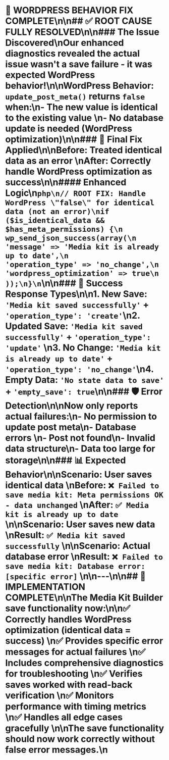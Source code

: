 # 🎉 WORDPRESS BEHAVIOR FIX COMPLETE\n\n## ✅ ROOT CAUSE FULLY RESOLVED\n\n### The Issue Discovered\nOur enhanced diagnostics revealed the **actual** issue wasn't a save failure - it was **expected WordPress behavior**!\n\n**WordPress Behavior**: `update_post_meta()` returns `false` when:\n- The new value is identical to the existing value  \n- No database update is needed (WordPress optimization)\n\n### 🔧 Final Fix Applied\n\n**Before**: Treated identical data as an error  \n**After**: Correctly handle WordPress optimization as success\n\n#### Enhanced Logic\n```php\n// ROOT FIX: Handle WordPress \"false\" for identical data (not an error)\nif ($is_identical_data && $has_meta_permissions) {\n    wp_send_json_success(array(\n        'message' => 'Media kit is already up to date',\n        'operation_type' => 'no_change',\n        'wordpress_optimization' => true\n    ));\n}\n```\n\n### 🎯 Success Response Types\n\n1. **New Save**: `'Media kit saved successfully'` + `'operation_type': 'create'`\n2. **Updated Save**: `'Media kit saved successfully'` + `'operation_type': 'update'`  \n3. **No Change**: `'Media kit is already up to date'` + `'operation_type': 'no_change'`\n4. **Empty Data**: `'No state data to save'` + `'empty_save': true`\n\n### 🛡️ Error Detection\n\nNow only reports **actual failures**:\n- No permission to update post meta\n- Database errors  \n- Post not found\n- Invalid data structure\n- Data too large for storage\n\n### 📊 Expected Behavior\n\n**Scenario**: User saves identical data  \n**Before**: `❌ Failed to save media kit: Meta permissions OK - data unchanged`  \n**After**: `✅ Media kit is already up to date`  \n\n**Scenario**: User saves new data  \n**Result**: `✅ Media kit saved successfully`  \n\n**Scenario**: Actual database error  \n**Result**: `❌ Failed to save media kit: Database error: [specific error]`  \n\n---\n\n## 🎉 IMPLEMENTATION COMPLETE\n\nThe Media Kit Builder save functionality now:\n\n✅ **Correctly handles WordPress optimization** (identical data = success)  \n✅ **Provides specific error messages** for actual failures  \n✅ **Includes comprehensive diagnostics** for troubleshooting  \n✅ **Verifies saves worked** with read-back verification  \n✅ **Monitors performance** with timing metrics  \n✅ **Handles all edge cases** gracefully  \n\n**The save functionality should now work correctly without false error messages.**\n